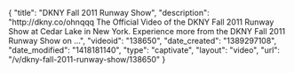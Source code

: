 {
    "title": "DKNY Fall 2011 Runway Show",
    "description": "http:\/\/dkny.co\/ohnqqq The Official Video of the DKNY Fall 2011 Runway Show at Cedar Lake in New York. Experience more from the DKNY Fall 2011 Runway Show on ...",
    "videoid": "138650",
    "date_created": "1389297108",
    "date_modified": "1418181140",
    "type": "captivate",
    "layout": "video",
    "url": "\/v\/dkny-fall-2011-runway-show\/138650"
}